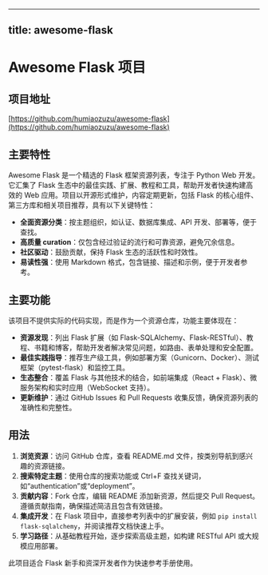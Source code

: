 
---
title: awesome-flask
---

# Awesome Flask 项目

## 项目地址
[https://github.com/humiaozuzu/awesome-flask](https://github.com/humiaozuzu/awesome-flask)

## 主要特性
Awesome Flask 是一个精选的 Flask 框架资源列表，专注于 Python Web 开发。它汇集了 Flask 生态中的最佳实践、扩展、教程和工具，帮助开发者快速构建高效的 Web 应用。项目以开源形式维护，内容定期更新，包括 Flask 的核心组件、第三方库和相关项目推荐，具有以下关键特性：
- **全面资源分类**：按主题组织，如认证、数据库集成、API 开发、部署等，便于查找。
- **高质量 curation**：仅包含经过验证的流行和可靠资源，避免冗余信息。
- **社区驱动**：鼓励贡献，保持 Flask 生态的活跃性和时效性。
- **易读性强**：使用 Markdown 格式，包含链接、描述和示例，便于开发者参考。

## 主要功能
该项目不提供实际的代码实现，而是作为一个资源仓库，功能主要体现在：
- **资源发现**：列出 Flask 扩展（如 Flask-SQLAlchemy、Flask-RESTful）、教程、书籍和博客，帮助开发者解决常见问题，如路由、表单处理和安全配置。
- **最佳实践指导**：推荐生产级工具，例如部署方案（Gunicorn、Docker）、测试框架（pytest-flask）和监控工具。
- **生态整合**：覆盖 Flask 与其他技术的结合，如前端集成（React + Flask）、微服务架构和实时应用（WebSocket 支持）。
- **更新维护**：通过 GitHub Issues 和 Pull Requests 收集反馈，确保资源列表的准确性和完整性。

## 用法
1. **浏览资源**：访问 GitHub 仓库，查看 README.md 文件，按类别导航到感兴趣的资源链接。
2. **搜索特定主题**：使用仓库的搜索功能或 Ctrl+F 查找关键词，如“authentication”或“deployment”。
3. **贡献内容**：Fork 仓库，编辑 README 添加新资源，然后提交 Pull Request。遵循贡献指南，确保描述简洁且包含有效链接。
4. **集成开发**：在 Flask 项目中，直接参考列表中的扩展安装，例如 `pip install flask-sqlalchemy`，并阅读推荐文档快速上手。
5. **学习路径**：从基础教程开始，逐步探索高级主题，如构建 RESTful API 或大规模应用部署。

此项目适合 Flask 新手和资深开发者作为快速参考手册使用。